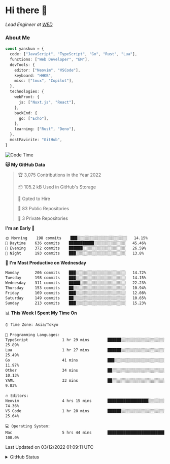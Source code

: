 # Hi there&nbsp;:wave:

_Lead Engineer at [WED](https://github.com/wedinc)_

### About Me

```ts
const yanskun = {
  code: ["JavaScript", "TypeScript", "Go", "Rust", "Lua"],
  functions: ["Web Developer", "EM"],
  devTools: {
    editor: ["Neovim", "VSCode"],
    keyboard: "HHKB",
    misc: ["tmux", "Copilot"],
  },
  technologies: {
    webFront: {
      js: ["Nuxt.js", "React"],
    },
    backEnd: {
      go: ["Echo"],
    },
    learning: ["Rust", "Deno"],
  },
  mostFavirite: "GitHub",
}
```

<!--START_SECTION:waka-->
![Code Time](http://img.shields.io/badge/Code%20Time-5%20hrs%2045%20mins-blue)

**🐱 My GitHub Data** 

> 🏆 3,075 Contributions in the Year 2022
 > 
> 📦 105.2 kB Used in GitHub's Storage 
 > 
> 💼 Opted to Hire
 > 
> 📜 83 Public Repositories 
 > 
> 🔑 3 Private Repositories  
 > 
**I'm an Early 🐤** 

```text
🌞 Morning    198 commits    ███░░░░░░░░░░░░░░░░░░░░░░   14.15% 
🌆 Daytime    636 commits    ███████████░░░░░░░░░░░░░░   45.46% 
🌃 Evening    372 commits    ██████░░░░░░░░░░░░░░░░░░░   26.59% 
🌙 Night      193 commits    ███░░░░░░░░░░░░░░░░░░░░░░   13.8%

```
📅 **I'm Most Productive on Wednesday** 

```text
Monday       206 commits    ███░░░░░░░░░░░░░░░░░░░░░░   14.72% 
Tuesday      198 commits    ███░░░░░░░░░░░░░░░░░░░░░░   14.15% 
Wednesday    311 commits    █████░░░░░░░░░░░░░░░░░░░░   22.23% 
Thursday     153 commits    ██░░░░░░░░░░░░░░░░░░░░░░░   10.94% 
Friday       169 commits    ███░░░░░░░░░░░░░░░░░░░░░░   12.08% 
Saturday     149 commits    ██░░░░░░░░░░░░░░░░░░░░░░░   10.65% 
Sunday       213 commits    ███░░░░░░░░░░░░░░░░░░░░░░   15.23%

```


📊 **This Week I Spent My Time On** 

```text
⌚︎ Time Zone: Asia/Tokyo

💬 Programming Languages: 
TypeScript               1 hr 29 mins        ██████░░░░░░░░░░░░░░░░░░░   25.89% 
Lua                      1 hr 27 mins        ██████░░░░░░░░░░░░░░░░░░░   25.49% 
Go                       41 mins             ███░░░░░░░░░░░░░░░░░░░░░░   11.97% 
Other                    34 mins             ██░░░░░░░░░░░░░░░░░░░░░░░   10.13% 
YAML                     33 mins             ██░░░░░░░░░░░░░░░░░░░░░░░   9.83%

🔥 Editors: 
Neovim                   4 hrs 15 mins       ██████████████████░░░░░░░   74.36% 
VS Code                  1 hr 28 mins        ██████░░░░░░░░░░░░░░░░░░░   25.64%

💻 Operating System: 
Mac                      5 hrs 44 mins       █████████████████████████   100.0%

```


 Last Updated on 03/12/2022 01:09:11 UTC
<!--END_SECTION:waka-->

<details>
<summary>GitHub Status</summary>
<picture>
  <source media="(prefers-color-scheme: dark)" srcset="https://raw.githubusercontent.com/yanskun/yanskun/master/profile-summary-card-output/nord_dark/0-profile-details.svg">
 <img src="https://raw.githubusercontent.com/yanskun/yanskun/master/profile-summary-card-output/default/0-profile-details.svg">
</picture>
<br>
<picture>
  <source media="(prefers-color-scheme: dark)" srcset="https://raw.githubusercontent.com/yanskun/yanskun/master/profile-summary-card-output/nord_dark/1-repos-per-language.svg">
 <img src="https://raw.githubusercontent.com/yanskun/yanskun/master/profile-summary-card-output/default/1-repos-per-language.svg">
</picture>
<picture>
  <source media="(prefers-color-scheme: dark)" srcset="https://raw.githubusercontent.com/yanskun/yanskun/master/profile-summary-card-output/nord_dark/2-most-commit-language.svg">
 <img src="https://raw.githubusercontent.com/yanskun/yanskun/master/profile-summary-card-output/default/2-most-commit-language.svg">
</picture>
<br>
<picture>
  <source media="(prefers-color-scheme: dark)" srcset="https://raw.githubusercontent.com/yanskun/yanskun/master/profile-summary-card-output/nord_dark/3-stats.svg">
 <img src="https://raw.githubusercontent.com/yanskun/yanskun/master/profile-summary-card-output/default/3-stats.svg">
</picture>
<picture>
  <source media="(prefers-color-scheme: dark)" srcset="https://raw.githubusercontent.com/yanskun/yanskun/master/profile-summary-card-output/nord_dark/4-productive-time.svg">
 <img src="https://raw.githubusercontent.com/yanskun/yanskun/master/profile-summary-card-output/default/4-productive-time.svg">
</picture>
</details>
